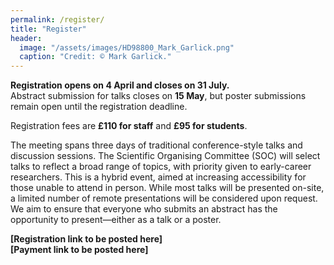 ```yaml
---
permalink: /register/
title: "Register"
header:
  image: "/assets/images/HD98800_Mark_Garlick.png"
  caption: "Credit: © Mark Garlick."
---
```


**Registration opens on 4 April and closes on 31 July.**  
Abstract submission for talks closes on **15 May**, but poster submissions remain open until the registration deadline.

Registration fees are **£110 for staff** and **£95 for students**.

The meeting spans three days of traditional conference-style talks and discussion sessions. The Scientific Organising Committee (SOC) will select talks to reflect a broad range of topics, with priority given to early-career researchers. This is a hybrid event, aimed at increasing accessibility for those unable to attend in person. While most talks will be presented on-site, a limited number of remote presentations will be considered upon request. We aim to ensure that everyone who submits an abstract has the opportunity to present—either as a talk or a poster.

**[Registration link to be posted here]**  
**[Payment link to be posted here]**
